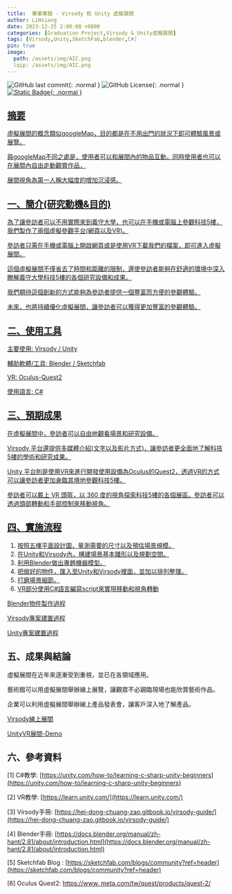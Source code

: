 ```yaml
---
title:  畢業專題 - Virsody 和 Unity 虛擬展間
author: LiHsiang
date: 2023-12-25 2:00:00 +0800
categories: [Graduation Project,Virsody & Unity虛擬展間]
tags: [Virsody,Unity,SketchFab,blender,C#]
pin: true
image:
  path: /assets/img/AIC.png
  lqip: /assets/img/AIC.png
---
```

![GitHub last commit](https://img.shields.io/github/last-commit/Xiang511/Virsody-Unity?style=for-the-badge&color=blue){: .normal } 
![GitHub License](https://img.shields.io/github/license/Xiang511/Virsody-Unity?style=for-the-badge&color=blue){: .normal } 
<a href="https://github.com/Xiang511/Virsody-Unity/wiki/Virsody%E5%92%8CUnity%E8%99%9B%E6%93%AC%E5%B1%95%E9%96%93%E5%AF%A6%E4%BD%9C">![Static Badge](https://img.shields.io/badge/Wikipedia-Click%20to%20browse%20our%20wiki%20-Click%20to%20browse%20our%20wiki?style=for-the-badge&logo=wikipedia&color=blue){: .normal }





## 摘要

虛擬展間的概念類似googleMap，目的都是在不用出門的狀況下即可體驗風景或展覽。

與googleMap不同之處是，使用者可以和展間內的物品互動，同時使用者也可以在展間內自由走動觀賞作品，

展間視角為第一人稱大幅度的增加沉浸感。

## 一、簡介(研究動機&目的)
為了讓參訪者可以不用實際來到義守大學，也可以在手機或電腦上參觀科技5樓，我們製作了兩個虛擬參觀平台(網頁以及VR)。

參訪者只需在手機或電腦上開啟網頁或是使用VR下載我們的檔案，即可進入虛擬展間。

這個虛擬展間不僅省去了時間和距離的限制，還使參訪者能夠在舒適的環境中深入瞭解義守大學科技5樓的各個研究設備和成果。

我們期待這個創新的方式能夠為參訪者提供一個豐富而方便的參觀體驗。

未來，也將持續優化虛擬展間，讓參訪者可以獲得更加豐富的參觀體驗。

## 二、使用工具
主要使用: Virsody / Unity

輔助軟體/工具: Blender / Sketchfab

VR: Oculus-Quest2

使用語言: C#

## 三、預期成果
在虛擬展間中，參訪者可以自由地觀看場景和研究設備。

Virsody 平台還提供多媒體介紹(文字以及影片方式)，讓參訪者更全面地了解科技5樓的學術和研究成果。

Unity 平台則是使用VR來進行開發使用設備為Oculus的Quest2，透過VR的方式可以讓參訪者更加身臨其境地參觀科技5樓。

參訪者可以戴上 VR 頭盔，以 360 度的視角探索科技5樓的各個展區。參訪者可以透過頭部轉動和手部控制來移動視角。

## 四、實施流程
1.	按照五樓平面設計圖，量測需要的尺寸以及預估場景規模。
2.	在Unity和Virsody內，構建場景基本雛形以及規劃空間。
3.	利用Blender做出專題機器模型。
4.	把做好的物件，匯入至Unity和Virsody裡面，並加以排列整理。
5.	打磨場景細節。
6.	VR部分使用C#語言編寫script來實現移動和視角轉動

[Blender物件製作過程](https://github.com/Xiang511/Virsody-Unity/wiki/Sketchfab%E6%87%89%E7%94%A8%E8%88%87Blender%E7%89%A9%E4%BB%B6%E8%A3%BD%E4%BD%9C)

[Virsody專案建置過程](https://github.com/Xiang511/Virsody-Unity/wiki/Virsody%E5%B0%88%E6%A1%88%E5%BB%BA%E7%BD%AE%E9%81%8E%E7%A8%8B)

[Unity專案建置過程](https://github.com/Xiang511/Virsody-Unity/wiki/Unity%E5%B0%88%E6%A1%88%E5%BB%BA%E7%BD%AE%E9%81%8E%E7%A8%8B)

## 五、成果與結論

虛擬展間在近年來逐漸受到重視，並已在各領域應用。

藝術館可以用虛擬展間舉辦線上展覽，讓觀眾不必親臨現場也能欣賞藝術作品。

企業可以利用虛擬展間舉辦線上產品發表會，讓客戶深入地了解產品。

[Virsody線上展間](https://virsody.io/r/isu10903070)

[UnityVR展間-Demo](https://www.youtube.com/watch?v=eMP0fmyXkTM)

## 六、參考資料
[1]	 C#教學: [https://unity.com/how-to/learning-c-sharp-unity-beginners](https://unity.com/how-to/learning-c-sharp-unity-beginners)

[2]	 VR教學: [https://learn.unity.com/](https://learn.unity.com/)

[3]	 Virsody手冊: [https://hei-dong-chuang-zao.gitbook.io/virsody-guide/](https://hei-dong-chuang-zao.gitbook.io/virsody-guide/)

[4]	 Blender手冊: [https://docs.blender.org/manual/zh-hant/2.81/about/introduction.html](https://docs.blender.org/manual/zh-hant/2.81/about/introduction.html)

[5]	Sketchfab Blog : [https://sketchfab.com/blogs/community?ref=header](https://sketchfab.com/blogs/community?ref=header)

[6]	Oculus Quest2: [https://www. meta.com/tw/quest/products/quest-2/](https://www.%20meta.com/tw/quest/products/quest-2/)